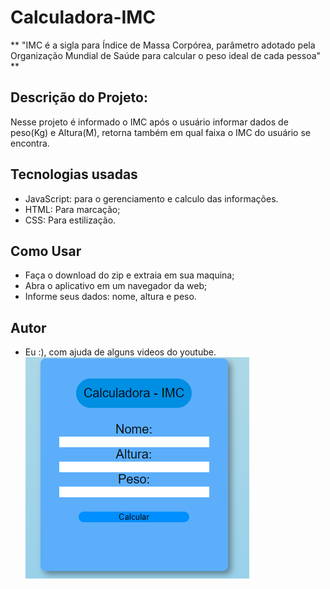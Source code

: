 # Calculadora-IMC
** "IMC é a sigla para Índice de Massa Corpórea, parâmetro adotado pela Organização Mundial de Saúde para calcular o peso ideal de cada pessoa" **

## Descrição do Projeto:
Nesse projeto é informado o IMC após o usuário informar dados de peso(Kg) e Altura(M), retorna também em qual faixa o IMC do usuário se encontra.

## Tecnologias usadas
- JavaScript: para o gerenciamento e calculo das informações.
- HTML: Para marcação;
- CSS: Para estilização.

## Como Usar
- Faça o download do zip e extraia em sua maquina;
- Abra o aplicativo em um navegador da web;
- Informe seus dados: nome, altura e peso.

## Autor
- Eu :), com ajuda de alguns videos do youtube.
![](tela.png)
